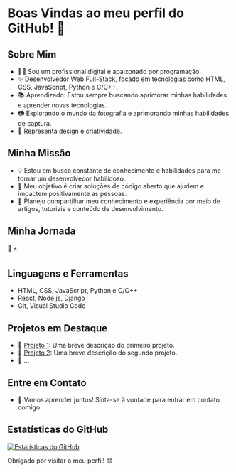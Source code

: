 # Boas Vindas ao meu perfil do GitHub! 👋

## Sobre Mim

- 👨‍💻 Sou um profissional digital e apaixonado por programação.
- ✨ Desenvolvedor Web Full-Stack, focado em tecnologias como HTML, CSS, JavaScript, Python e C/C++.
- 📚 Aprendizado: Estou sempre buscando aprimorar minhas habilidades e aprender novas tecnologias.
- 📷 Explorando o mundo da fotografia e aprimorando minhas habilidades de captura.
- 🎨 Representa design e criatividade.

## Minha Missão

- 💡 Estou em busca constante de conhecimento e habilidades para me tornar um desenvolvedor habilidoso.
- 🎯 Meu objetivo é criar soluções de código aberto que ajudem e impactem positivamente as pessoas.
- 📖 Planejo compartilhar meu conhecimento e experiência por meio de artigos, tutoriais e conteúdo de desenvolvimento.

## Minha Jornada
🌱
⚡

## Linguagens e Ferramentas

- HTML, CSS, JavaScript, Python e C/C++
- React, Node.js, Django
- Git, Visual Studio Code

## Projetos em Destaque

- 🔗 [Projeto 1](link-para-o-projeto-1): Uma breve descrição do primeiro projeto.
- 🔗 [Projeto 2](link-para-o-projeto-2): Uma breve descrição do segundo projeto.
- 🔗 ...

## Entre em Contato

- 💬 Vamos aprender juntos! Sinta-se à vontade para entrar em contato comigo.

## Estatísticas do GitHub

[![Estatísticas do GitHub](https://github-readme-stats.vercel.app/api?username=brunomoraesdigital)](https://github.com/brunomoraesdigital)



Obrigado por visitar o meu perfil! 😊
<!--
**brunomoraesdigital/brunomoraesdigital** is a ✨ _special_ ✨ repository because its `README.md` (this file) appears on your GitHub profile.

Here are some ideas to get you started:

- 🔭 I’m currently working on ...
- 🌱 I’m currently learning ...
- 👯 I’m looking to collaborate on ...
- 🤔 I’m looking for help with ...
- 💬 Ask me about ...
- 📫 How to reach me: ...
- 😄 Pronouns: ...
- ⚡ Fun fact: ...
-->
